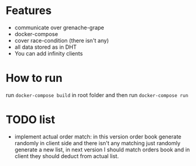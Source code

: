 # Features

- communicate over grenache-grape
- docker-compose
- cover race-condition (there isn't any)
- all data stored as in DHT
- You can add infinity clients

# How to run

run `docker-compose build` in root folder and then run `docker-compose run`

# TODO list

- implement actual order match: in this version order book generate randomly in client side and there isn't any matching just randomly generate a new list, in next version I should match orders book and in client they should deduct from actual list.
